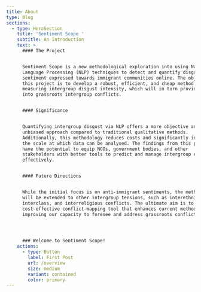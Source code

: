 ```yaml
---
title: About
type: Blog
sections:
  - type: HeroSection
    title: 'Sentiment Scope '
    subtitle: An Introduction
    text: >
      #### The Project


      Sentiment Scope is a new methodological exploration into using Natural
      Language Processing (NLP) techniques to detect and quantify disgust
      sentiment expressed towards immigrant communities online. The objective of
      this project is to develop a robust, efficient, and cheap method for
      measuring intergroup disgust intensity, which will in turn provide insight
      into grassroots intergroup conflicts.


      #### Significance


      Quantifying intergroup disgust via NLP offers a more objective and
      unbiased approach compared to traditional qualitative methods.
      Additionally, this methodology reduces costs and significantly increases
      the scale at which data can be analysed. The findings from this project
      have the potential to equip NGOs, government bodies, and other
      stakeholders with better tools to predict and manage intergroup conflicts
      effectively.


      #### Future Directions


      While the initial focus is on anti-immigrant sentiments, the methodology
      will be extended to other intergroup tensions, such as interethnic,
      interclass, and interreligious conflicts. The ultimate aim is to create a
      cost-effective conflict-mapping tool that enhances current methods,
      improving our capacity to foresee and address grassroots conflicts.




      ### Welcome to Sentiment Scope!
    actions:
      - type: Button
        label: First Post
        url: /overview
        size: medium
        variant: contained
        color: primary
---
```

